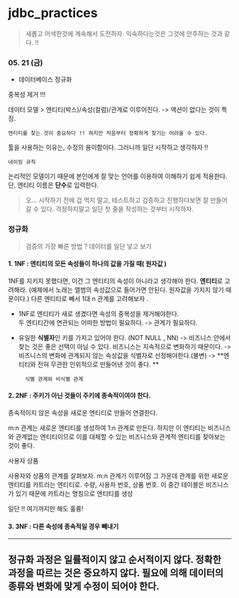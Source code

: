 # jdbc_practices

> 새롭고 어색한것에 계속해서 도전하자. 익숙하다는것은 그것에 안주하는 것과 같다. !!

### 05. 21 (금)

+  데이터베이스 정규화 

중복성 제거 !!!


데이터 모델 > 엔티티(박스)/속성(컬럼)/관계로 이루어진다. -> 액션이 없다는 것이 특징.



    엔티티를 찾는 것이 중요하다 !! 하지만 처음부터 정확하게 찾기는 어려울 수 있다.
    
 
툴을 사용하는 이유는, 수정의 용이함이다. 그러니까 일단 시작하고 생각하자 !!



	네이밍 규칙 
	
논리적인 모델이기 때문에 본인에게 잘 맞는 언어를 이용하여 이해하기 쉽게 적용한다. 
단, 엔티티 이름은 **단수**로 입력한다.



> 오... 시작하기 전에 겁 먹지 말고, 테스트하고 검증하고 진행하다보면 잘 만들어 갈 수 있다.
걱정하지말고 일단 첫 줄을 작성하는 것부터 시작하자.



### 정규화

> 검증의 가장 빠른 방법 ? 데이터를 일단 넣고 보기 


#### 1. 1NF :  엔티티의 모든 속성들이 하나의 값을 가질 때( 원자값 )
	
1NF를 지키지 못했다면, 이건 그 엔티티의 속성이 아니라고 생각해야 한다.
**엔티티**로 고려해라. (예제에서 노래는 앨범의 속성값으로 들어가면 안된다. 원자값을 가지지 않기 때문이다.)
다른 엔티티로 빼서 1대 n 관계를 고려해보자 .


+ 1NF로 엔티티가 새로 생겼다면 속성의 중복성을 제거해야한다.	
두 엔티티간에 연관되는 어떠한 방법이 필요하다. 
-> 관계가 필요하다.


+ 유일한 **식별자**인 키를 가지고 있어야 한다. (NOT NULL , NN)
-> 비즈니스 안에서 찾는 것은 좋은 선택이 아닐 수 있다. 비즈니스는 지속적으로 변화하기 때문이다. 
-> 비즈니스의 변화에 관계되지 않는 속성값을 식별자로 선정해야한다.(불변)
-> **엔티티와 전혀 무관한 인위적으로 만들어낸 것이 좋다. **


 
		식별 관계와 비식별 관계



#### 2. 2NF : 주키가 아닌 것들이 주키에 종속적이여야 한다.

종속적이지 않은 속성을 새로운 엔티티로 만들어 연결한다.



m:n 관계는 새로운 엔티티를 생성하여 1:n 관계로 만든다.
하지만 이 엔티티는 비즈니스와 관계없는 엔티티이므로 이를 대체할 수 있는 비즈니스와 관계적 엔티티를 찾아보는 것이 좋다.




사용자
상품 

사용자와 상품의 관계를 살펴보자. 
m:n 관계가 이루어짐 
그 가운데 관계를 위한 새로운 엔티티를 카트라는 엔티티로.
수량, 사용자 번호, 상품 번호.
이 중간 테이블은 비즈니스가 있기 때문에 카트라는 명칭으로 엔티티를 생성




일단 !! 여기까지만 해도 훌륭! 



#### 3. 3NF : 다른 속성에 종속적일 경우 빼내기








---
정규화 과정은 일률적이지 않고 순서적이지 않다.
정확한 과정을 따르는 것은 중요하지 않다. 
필요에 의해 데이터의 종류와 변화에 맞게 수정이 되어야 한다. 
---






	




 



